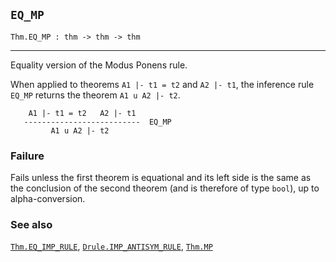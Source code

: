## `EQ_MP`

``` hol4
Thm.EQ_MP : thm -> thm -> thm
```

------------------------------------------------------------------------

Equality version of the Modus Ponens rule.

When applied to theorems `A1 |- t1 = t2` and `A2 |- t1`, the inference
rule `EQ_MP` returns the theorem `A1 u A2 |- t2`.

``` hol4
    A1 |- t1 = t2   A2 |- t1
   --------------------------  EQ_MP
         A1 u A2 |- t2
```

### Failure

Fails unless the first theorem is equational and its left side is the
same as the conclusion of the second theorem (and is therefore of type
`bool`), up to alpha-conversion.

### See also

[`Thm.EQ_IMP_RULE`](#Thm.EQ_IMP_RULE),
[`Drule.IMP_ANTISYM_RULE`](#Drule.IMP_ANTISYM_RULE), [`Thm.MP`](#Thm.MP)

